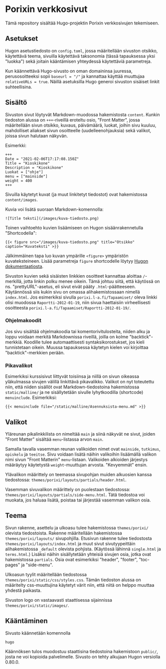 Porixin verkkosivut
====================

Tämä repository sisältää Hugo-projektin Porixin verkkosivujen tekemiseen.

Asetukset
----------

Hugon asetustiedosto on `config.toml`, jossa määritellään sivuston otsikko,
käytettävä teema, sivuilla käytettävä taksonomia (tässä tapauksessa yksi "luokka")
sekä joitain kääntämisen yhteydessä käytettäviä parametreja.

Kun käännettävä Hugo-sivusto on oman domaininsa juuressa, perusosoitteeksi
sopii `baseurl = "/"` ja kannattaa käyttää muuttujaa `relativeURLs = true`.
Näillä asetuksilla Hugo generoi sivuston sisäiset linkit suhteellisina.

Sisältö
----------
Sivuston sivut löytyvät Markdown-muodossa hakemistosta `content`. Kunkin tiedoston
alussa on `+++`-riveillä eroteltu osio, "Front Matter", jossa määritellään sivun
otsikko, kuvaus, päivämäärä, luokat, joihin sivu kuuluu, mahdolliset aliakset
sivun osoitteelle (uudelleenohjauksia) sekä valikot, joissa sivun halutaan näkyvän.

Esimerkki:
```
+++
Date = "2021-02-06T17:17:08.150Z"
Title = "Kioskikone"
Description = "Kioskikone"
Luokat = ["ohje"]
menu = ["mainside"]
weight = 400
+++
```

Sivuilla käytetyt kuvat (ja muut linkitetyt tiedostot) ovat hakemistossa `content/images`.

Kuvia voi lisätä suoraan Markdown-komennolla:
```
![Title teksti](/images/kuva-tiedosto.png)
```
Toinen vaihtoehto kuvien lisäämiseen on Hugon sisäänrakennetulla "Shortcodella":
```
{{< figure src="/images/kuva-tiedosto.png" title="Otsikko" caption="Kuvateksti" >}}
```
Jälkimmäinen tapa luo kuvan ympärille `<figure>` ympäristön kuvateksteineen.
Lisää parametreja `figure` shortcodelle löytyy [Hugon dokumentaatiosta](https://gohugo.io/content-management/shortcodes/#figure).

Sivuston kuvien sekä sisäisten linkkien osoitteet kannattaa aloittaa
`/`-merkillä, jotta linkin polku menee oikein. Tämä johtuu siitä, että
käytössä on ns. "prettyURL"-asetus, eli sivut eivät pääty `.html`-päätteeseen.
Käytännössä siis kukin sivu on omassa alihakemistossaan nimellä `index.html`.
Jos esimerkiksi sivulla `porixi.l-a.fi/Tapaamiset/` oleva linkki olisi
muodossa `Raportti-2012-01-19`, niin sivua haettaisiin virheellisesti osoitteesta
`porixi.l-a.fi/Tapaamiset/Raportti-2012-01-19/`.

### Ohjelmakoodit

Jos sivu sisältää ohjelmakoodia tai komentorivitulosteita, niiden alku ja loppu
voidaan merkitä Markdownissa riveillä, joilla on kolme "backtick"-merkkiä.
Koodille tulee automaattisesti syntaksikorostukset, jos kieli tunnistetaan oikein.
Muussa tapauksessa käytetyn kielen voi kirjoittaa "backtick"-merkkien perään.

### Pikavalikot

Esimerkiksi kurssisivut liittyvät toisiinsa ja niillä on sivun oikeassa
yläkulmassa sivujen välillä linkittävä pikavalikko. Valikot on nyt toteutettu
niin, että niiden sisällöt ovat Markdown-tiedostoina hakemistossa `static/malline/`
ja ne sisällytetään sivulle lyhytkoodilla (shortcode) `menuinclude`. Esimerkiksi:

```
{{< menuinclude file="/static/malline/Asennuksista-menu.md" >}}
```


Valikot
---------

Yläreunan pikalinkkilista on nimeltää `main` ja siinä näkyvät ne sivut, joiden
"Front Matter" sisältää `menu`-listassa arvon `main`.

Samalla tavalla vasemman reunan valikoiden nimet ovat `mainside`, `tutkimus`,
`opiskelu` ja `teeitse`. Sivu voidaan lisätä näihin valikoihin lisäämällä valikon
nimi sivun "Front Matterin" `menu`-listaan. Valikoiden alkioiden järjestys
määräytyy käytetystä `weight`-muuttujan arvosta. "Kevyemmät" ensin.

Ylävalikon määrittely on teemassa sivupohjan muiden alkuosien kanssa tiedostossa:
`themes/porixi/layouts/partials/header.html`.

Vasemman sivuvalikon määrittely on puolestaan tiedostossa:
`themes/porixi/layouts/partials/side-menu.html`. Tätä tiedostoa voi muokata,
jos haluaa lisätä, poistaa tai järjestää vasemman valikon osia.


Teema
-------

Sivun rakenne, asettelu ja ulkoasu tulee hakemistossa `themes/porixi/` olevista
tiedostoista. Rakenne määritellään hakemistossa `themes/porixi/layouts/` sivupohjilla.
Etusivun rakenne tulee tiedostosta `themes/porixi/layouts/index.html` ja
muut sivut sivutyypeittäin alihakemistossa `_default` olevista pohjista.
(Käytössä lähinnä `single.html` ja `terms.html`.) Lisäksi näihin sisällytetään
yhteisiä sivujen osia, jotka ovat hakemistossa `partials`.
Osia ovat esimerkiksi "header", "footer", "toc-pages" ja "side-menu".

Ulkoasun tyylit määritellään tiedostossa `themes/porixi/static/css/styles.css`.
Tämän tiedoston alussa on määritelty css-muuttujina käytetyt värit niin, että
niitä on helppo muuttaa yhdestä paikasta.

Sivuston logo on vastaavasti staattisessa sijainnissa `themes/porixi/static/images/`.


Kääntäminen
-----------

Sivusto käännetään komennolla
```
hugo
```

Käännöksen tulos muodostuu staattisina tiedostoina hakemistoon `public/`,
josta ne voi kopioida palvelimelle. Sivusto on tehty alkujaan Hugon versiolla
0.80.0.
